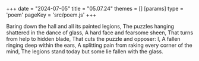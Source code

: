+++
date = "2024-07-05"
title = "05.07.24"
themes = []
[params]
  type = 'poem'
  pageKey = 'src/poem.js'
+++

Baring down the hall and all its painted legions,
The puzzles hanging shattered in the dance of glass,
A hard face and fearsome sheen,
That turns from help to hidden blade,
That cuts the puzzle and opposer: I,
A fallen ringing deep within the ears,
A splitting pain from raking every corner of the mind,
The legions stand today but some lie fallen with the glass.
